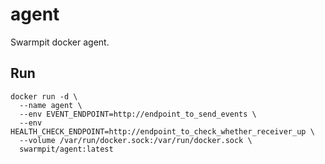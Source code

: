 # agent

Swarmpit docker agent.

## Run

```{r, engine='bash', count_lines}
docker run -d \
  --name agent \
  --env EVENT_ENDPOINT=http://endpoint_to_send_events \
  --env HEALTH_CHECK_ENDPOINT=http://endpoint_to_check_whether_receiver_up \
  --volume /var/run/docker.sock:/var/run/docker.sock \
  swarmpit/agent:latest
```
